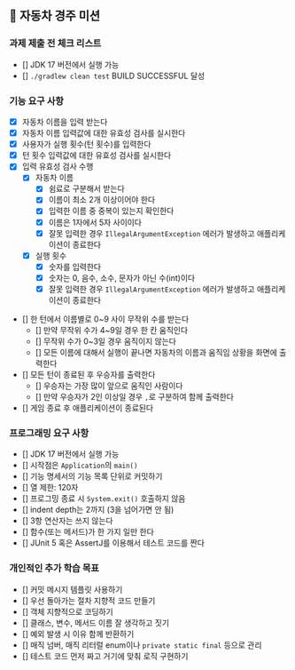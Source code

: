 ## 🚗 자동차 경주 미션

### 과제 제출 전 체크 리스트

- [] JDK 17 버전에서 실행 가능
- [] `./gradlew clean test` BUILD SUCCESSFUL 달성

### 기능 요구 사항

- [x] 자동차 이름을 입력 받는다
- [x] 자동차 이름 입력값에 대한 유효성 검사를 실시한다
- [x] 사용자가 실행 횟수(턴 횟수)를 입력한다
- [x] 턴 횟수 입력값에 대한 유효성 검사를 실시한다
- [x] 입력 유효성 검사 수행
    - [x] 자동차 이름
        - [x] 쉼료로 구분해서 받는다
        - [x] 이름이 최소 2개 이상이어야 한다
        - [x] 입력한 이름 중 중복이 있는지 확인한다
        - [x] 이름은 1자에서 5자 사이이다
        - [x] 잘못 입력한 경우 `IllegalArgumentException` 에러가 발생하고 애플리케이션이 종료한다
    - [x] 실행 횟수
        - [x] 숫자를 입력한다
        - [x] 숫자는 0, 음수, 소수, 문자가 아닌 수(int)이다
        - [x] 잘못 입력한 경우 `IllegalArgumentException` 에러가 발생하고 애플리케이션이 종료한다
- [] 한 턴에서 이름별로 0~9 사이 무작위 수를 받는다
    - [] 만약 무작위 수가 4~9일 경우 한 칸 움직인다
    - [] 무작위 수가 0~3일 경우 움직이지 않는다
    - [] 모든 이름에 대해서 실행이 끝나면 자동차의 이름과 움직임 상황을 화면에 출력한다
- [] 모든 턴이 종료된 후 우승자를 출력한다
    - [] 우승자는 가장 많이 앞으로 움직인 사람이다
    - [] 만약 우승자가 2인 이상일 경우 `,`로 구분하여 함께 출력한다
- [] 게임 종료 후 애플리케이션이 종료된다

### 프로그래밍 요구 사항

- [] JDK 17 버전에서 실행 가능
- [] 시작점은 `Application`의 `main()`
- [] 기능 명세서의 기능 목록 단위로 커밋하기
- [] 열 제한: 120자
- [] 프로그밍 종료 시 `System.exit()` 호출하지 않음
- [] indent depth는 2까지 (3을 넘어가면 안 됨)
- [] 3항 연산자는 쓰지 않는다
- [] 함수(또는 메서드)가 한 가지 일만 한다
- [] JUnit 5 혹은 AssertJ를 이용해서 테스트 코드를 짠다

### 개인적인 추가 학습 목표

- [] 커밋 메시지 템플릿 사용하기
- [] 우선 돌아가는 절차 지향적 코드 만들기
- [] 객체 지향적으로 코딩하기
- [] 클래스, 변수, 메서드 이름 잘 생각하고 짓기
- [] 예외 발생 시 이유 함께 반환하기
- [] 매직 넘버, 매직 리터럴 enum이나 `private static final` 등으로 관리
- [] 테스트 코드 먼저 짜고 거기에 맞춰 로직 구현하기